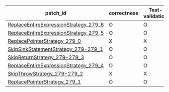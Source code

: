  | patch_id |correctness |Test-validation |NPEX-validation |
 |--- | --- | --- | --- | 
 | [ReplaceEntireExpressionStrategy_279_6](./patches/ReplaceEntireExpressionStrategy_279_6/patch.java#285) | O | O | O | 
 | [ReplaceEntireExpressionStrategy_279_5](./patches/ReplaceEntireExpressionStrategy_279_5/patch.java#285) | O | O | O | 
 | [ReplacePointerStrategy_279_0](./patches/ReplacePointerStrategy_279_0/patch.java#285) | X | X | X | 
 | [SkipSinkStatementStrategy_279-279_1](./patches/SkipSinkStatementStrategy_279-279_1/patch.java#285) | O | O | O | 
 | [SkipReturnStrategy_279-279_3](./patches/SkipReturnStrategy_279-279_3/patch.java#285) | O | O | O | 
 | [ReplaceEntireExpressionStrategy_279_4](./patches/ReplaceEntireExpressionStrategy_279_4/patch.java#285) | O | O | O | 
 | [SkipThrowStrategy_279-279_2](./patches/SkipThrowStrategy_279-279_2/patch.java#285) | X | X | X | 
 | [ReplacePointerStrategy_279_1](./patches/ReplacePointerStrategy_279_1/patch.java#285) | O | O | X | 
